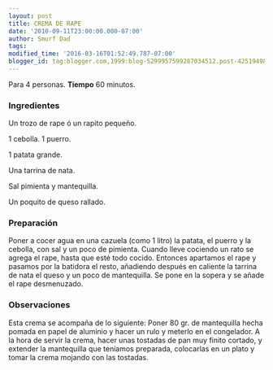```yaml
---
layout: post
title: CREMA DE RAPE
date: '2010-09-11T23:00:00.000-07:00'
author: Smurf Dad
tags: 
modified_time: '2016-03-16T01:52:49.787-07:00'
blogger_id: tag:blogger.com,1999:blog-5299957599287034512.post-4251949835437077143
---
```


Para 4 personas.
<b>Tiempo</b> 60 minutos.

<h3>Ingredientes</h3>

Un trozo de rape ó un rapito pequeño.

1 cebolla. 1 puerro.

1 patata grande.

Una tarrina de nata.

Sal pimienta y mantequilla.

Un poquito de queso rallado.

<h3>Preparación</h3>

Poner a cocer agua en una cazuela (como 1 litro) la patata, el puerro y la cebolla, con sal y un poco de pimienta. Cuando lleve cociendo un rato se agrega el rape, hasta que esté todo cocido. Entonces apartamos el rape y pasamos por la batidora el resto, añadiendo después en caliente la tarrina de nata el queso y un poco de mantequilla. Se pone en la sopera y se añade el rape desmenuzado.

<h3>Observaciones</h3>

Esta crema se acompaña de lo siguiente: Poner 80 gr. de mantequilla hecha pomada en papel de aluminio y hacer un rulo y meterlo en el congelador. A la hora de servir la crema, hacer unas tostadas de pan muy finito cortado, y extender la mantequilla que teníamos preparada, colocarlas en un plato y tomar la crema mojando con las tostadas.

